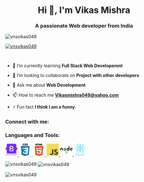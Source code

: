 <h1 align="center">Hi 👋, I'm Vikas Mishra</h1>
<h3 align="center">A passionate Web developer from India</h3>

<p align="left"> <img src="https://komarev.com/ghpvc/?username=vnsvikas049&label=Profile%20views&color=0e75b6&style=flat" alt="vnsvikas049" /> </p>

<p align="left"> <a href="https://github.com/ryo-ma/github-profile-trophy"><img src="https://github-profile-trophy.vercel.app/?username=vnsvikas049" alt="vnsvikas049" /></a> </p>

<p align="left"> <a href="https://twitter.com/" target="blank"><img src="https://img.shields.io/twitter/follow/?logo=twitter&style=for-the-badge" alt="" /></a> </p>

- 🌱 I’m currently learning **Full Stack Web Developemnt**

- 👯 I’m looking to collaborate on **Project with other developers**

- 💬 Ask me about **Web Development**

- 📫 How to reach me **Vikasmishra049@yahoo.com**

- ⚡ Fun fact **I think I am a funny.**

<h3 align="left">Connect with me:</h3>
<p align="left">
</p>

<h3 align="left">Languages and Tools:</h3>
<p align="left"> <a href="https://getbootstrap.com" target="_blank" rel="noreferrer"> <img src="https://raw.githubusercontent.com/devicons/devicon/master/icons/bootstrap/bootstrap-plain-wordmark.svg" alt="bootstrap" width="40" height="40"/> </a> <a href="https://www.w3schools.com/css/" target="_blank" rel="noreferrer"> <img src="https://raw.githubusercontent.com/devicons/devicon/master/icons/css3/css3-original-wordmark.svg" alt="css3" width="40" height="40"/> </a> <a href="https://www.w3.org/html/" target="_blank" rel="noreferrer"> <img src="https://raw.githubusercontent.com/devicons/devicon/master/icons/html5/html5-original-wordmark.svg" alt="html5" width="40" height="40"/> </a> <a href="https://developer.mozilla.org/en-US/docs/Web/JavaScript" target="_blank" rel="noreferrer"> <img src="https://raw.githubusercontent.com/devicons/devicon/master/icons/javascript/javascript-original.svg" alt="javascript" width="40" height="40"/> </a> <a href="https://nodejs.org" target="_blank" rel="noreferrer"> <img src="https://raw.githubusercontent.com/devicons/devicon/master/icons/nodejs/nodejs-original-wordmark.svg" alt="nodejs" width="40" height="40"/> </a> <a href="https://reactjs.org/" target="_blank" rel="noreferrer"> <img src="https://raw.githubusercontent.com/devicons/devicon/master/icons/react/react-original-wordmark.svg" alt="react" width="40" height="40"/> </a> </p>

<p><img align="left" src="https://github-readme-stats.vercel.app/api/top-langs?username=vnsvikas049&show_icons=true&locale=en&layout=compact" alt="vnsvikas049" /></p>

<p>&nbsp;<img align="center" src="https://github-readme-stats.vercel.app/api?username=vnsvikas049&show_icons=true&locale=en" alt="vnsvikas049" /></p>

<p><img align="center" src="https://github-readme-streak-stats.herokuapp.com/?user=vnsvikas049&" alt="vnsvikas049" /></p>
